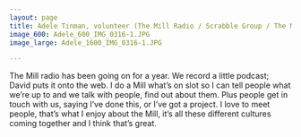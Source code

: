```yaml
---
layout: page
title: Adele Tinman, volunteer (The Mill Radio / Scrabble Group / The Mill Quiz)
image_600: Adele_600_IMG_0316-1.JPG
image_large: Adele_1600_IMG_0316-1.JPG

---
```

The Mill radio has been going on for a year. We record a little podcast; David puts it onto the web. I do a Mill what’s on slot so I can tell people what we’re up to and we talk with people, find out about them. Plus people get in touch with us, saying I’ve done this, or I’ve got a project. I love to meet people, that’s what I enjoy about the Mill, it’s all these different cultures coming together and I think that’s great.

